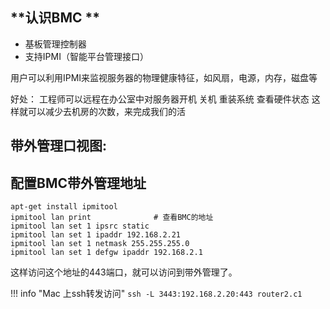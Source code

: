 

## **认识BMC **
- 基板管理控制器
- 支持IPMI（智能平台管理接口）

用户可以利用IPMI来监视服务器的物理健康特征，如风扇，电源，内存，磁盘等

好处：
    工程师可以远程在办公室中对服务器开机 关机 重装系统 查看硬件状态
    这样就可以减少去机房的次数，来完成我们的活

## **带外管理口视图:**





## **配置BMC带外管理地址**

```shell
apt-get install ipmitool
ipmitool lan print              # 查看BMC的地址
ipmitool lan set 1 ipsrc static
ipmitool lan set 1 ipaddr 192.168.2.21
ipmitool lan set 1 netmask 255.255.255.0
ipmitool lan set 1 defgw ipaddr 192.168.2.1
```
这样访问这个地址的443端口，就可以访问到带外管理了。

!!! info "Mac 上ssh转发访问"
    ```
    ssh -L 3443:192.168.2.20:443 router2.c1
    ```

